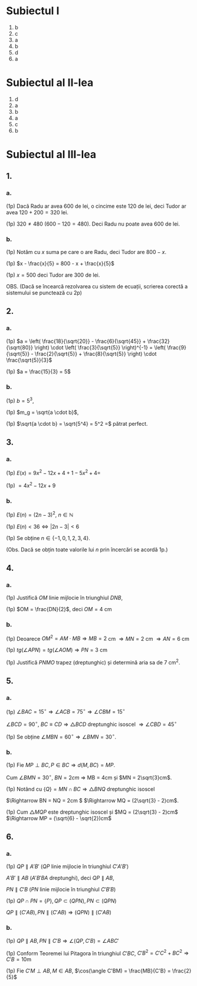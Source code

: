 # Subiectul I

1. b
2. c
3. a
4. b
5. d
6. a

# Subiectul al II-lea

1. d
2. a
3. b
4. a
5. c
6. b

# Subiectul al III-lea

## 1.

### a.

(1p) Dacă Radu ar avea 600 de lei, o cincime este $120$ de lei, deci Tudor ar avea $120 + 200 = 320$ lei.

(1p) $320 \neq 480$ ($600 - 120 = 480$). Deci Radu nu poate avea 600 de lei.

### b.

(1p) Notăm cu $x$ suma pe care o are Radu, deci Tudor are $800 - x$.

(1p) $x - \frac{x}{5} = 800 - x + \frac{x}{5}$

(1p) $x = 500$ deci Tudor are $300$ de lei.

OBS. (Dacă se încearcă rezolvarea cu sistem de ecuații, scrierea corectă a sistemului se punctează cu 2p)

## 2.

### a.

(1p) $a = \left( \frac{18}{\sqrt{20}} - \frac{6}{\sqrt{45}} + \frac{32}{\sqrt{80}} \right) \cdot \left( \frac{3}{\sqrt{5}} \right)^{-1} = \left( \frac{9}{\sqrt{5}} - \frac{2}{\sqrt{5}} + \frac{8}{\sqrt{5}} \right) \cdot \frac{\sqrt{5}}{3}$

(1p) $a = \frac{15}{3} = 5$

### b.

(1p) $b = 5^3$,

(1p) $m_g = \sqrt{a \cdot b}$,

(1p) $\sqrt{a \cdot b} = \sqrt{5^4} = 5^2 =$ pătrat perfect.

## 3.

### a.

(1p) $E(x) = 9x^2 - 12x + 4 + 1 - 5x^2 + 4 =$

(1p) $= 4x^2 - 12x + 9$

### b.

(1p) $E(n) = (2n - 3)^2$, $n \in \mathbb{N}$

(1p) $E(n) < 36 \Leftrightarrow |2n - 3| < 6$

(1p) Se obține $n \in \{-1, 0, 1, 2, 3, 4\}$.

(Obs. Dacă se obțin toate valorile lui $n$ prin încercări se acordă 1p.)

## 4.

### a.

(1p) Justifică $OM$ linie mijlocie în triunghiul $DNB$,

(1p) $OM = \frac{DN}{2}$, deci $OM = 4$ cm

### b.

(1p) Deoarece $OM^2 = AM \cdot MB \Rightarrow MB = 2$ cm $\Rightarrow MN = 2$ cm $\Rightarrow AN = 6$ cm

(1p) $tg(\angle APN) = tg(\angle AOM) \Rightarrow PN = 3$ cm

(1p) Justifică $PNMO$ trapez (dreptunghic) și determină aria sa de $7$ cm$^2$.

## 5.

### a.

(1p) $\angle BAC = 15^\circ \Rightarrow \angle ACB = 75^\circ \Rightarrow \angle CBM = 15^\circ$

$\angle BCD = 90^\circ$, $BC \equiv CD \Rightarrow \triangle BCD$ dreptunghic isoscel $\Rightarrow \angle CBD = 45^\circ$

(1p) Se obține $\angle MBN = 60^\circ \Rightarrow \angle BMN = 30^\circ$.

### b.

(1p) Fie $MP \perp BC, P \in BC \Rightarrow d(M, BC) = MP$.

Cum $\angle BMN = 30^\circ$, $BN = 2cm$ $\Rightarrow$ MB = 4cm și $MN = 2\sqrt{3}cm$.

(1p) Notând cu $\{Q\} = MN \cap BC \Rightarrow \triangle BNQ$ dreptunghic isoscel

$\Rightarrow BN = NQ = 2cm $ $\Rightarrow MQ = (2\sqrt{3} - 2)cm$.

(1p) Cum $\triangle MQP$ este dreptunghic isoscel și $MQ = (2\sqrt{3} - 2)cm$ $\Rightarrow MP = (\sqrt{6} - \sqrt{2})cm$

## 6.

### a.

(1p) $QP \parallel A'B'$ ($QP$ linie mijlocie în triunghiul $C'A'B'$)

$A'B' \parallel AB$ ($A'B'BA$ dreptunghi), deci $QP \parallel AB$,

$PN \parallel C'B$ ($PN$ linie mijlocie în triunghiul $C'B'B$)

(1p) $QP \cap PN = \{P\}, QP \subset (QPN), PN \subset (QPN)$

$QP \parallel (C'AB), PN \parallel (C'AB) \Rightarrow (QPN) \parallel (C'AB)$

### b.

(1p) $QP \parallel AB, PN \parallel C'B \Rightarrow \angle (QP, C'B) = \angle ABC'$

(1p) Conform Teoremei lui Pitagora în triunghiul $C'BC$, $C'B^2 = C'C^2 + BC^2 \Rightarrow C'B = 10$m

(1p) Fie $C'M \perp AB, M \in AB$, $\cos(\angle C'BM) = \frac{MB}{C'B} = \frac{2}{5}$
